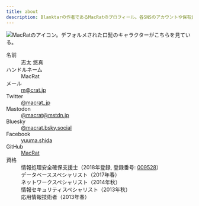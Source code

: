 ```yaml
---
title: about
description: Blanktarの作者であるMacRatのプロフィール。各SNSのアカウントや保有資格など。
---
```


![MacRatのアイコン。デフォルメされた口髭のキャラクターがこちらを見ている。](/img/macrat.png "128x128")

<dl aria-label="MacRatのプロフィール">
  <dt>名前</dt>
  <dd>志太 悠真</dd>

  <dt>ハンドルネーム</dt>
  <dd>MacRat</dd>

  <dt>メール</dt>
  <dd><a target="_blank" href="mailto:m@crat.jp" rel="noopener noreferrer">m@crat.jp</a></dd>

  <dt>Twitter</dt>
  <dd><a target="_blank" href="https://twitter.com/macrat_jp" rel="noopener noreferrer">@macrat_jp</a></dd>

  <dt>Mastodon</dt>
  <dd><a target="_blank" href="https://mstdn.jp/@macrat" rel="noopener noreferrer">@macrat@mstdn.jp</a></dd>

  <dt>Bluesky</dt>
  <dd><a target="_blank" href="https://bsky.app/profile/macrat.bsky.social" rel="noopener noreferrer">@macrat.bsky.social</a></dd>

  <dt>Facebook</dt>
  <dd><a target="_blank" href="https://facebook.com/yuuma.shida" rel="noopener noreferrer">yuuma.shida</a></dd>

  <dt>GitHub</dt>
  <dd><a target="_blank" href="https://github.com/macrat" rel="noopener noreferrer">MacRat</a></dd>

  <dt>資格</dt>
  <dd>情報処理安全確保支援士（2018年登録, 登録番号: <a target="_blank" href="https://riss.ipa.go.jp/r?r=009528" rel="noopener noreferrer">009528</a>）</dd>
  <dd>データベーススペシャリスト（2017年春）</dd>
  <dd>ネットワークスペシャリスト（2014年秋）</dd>
  <dd>情報セキュリティスペシャリスト（2013年秋）</dd>
  <dd>応用情報技術者（2013年春）</dd>
</dl>
